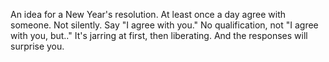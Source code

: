An idea for a New Year's resolution. At least once a day agree with someone. Not silently. Say "I agree with you." No qualification, not "I agree with you, but.." It's jarring at first, then liberating. And the responses will surprise you.
